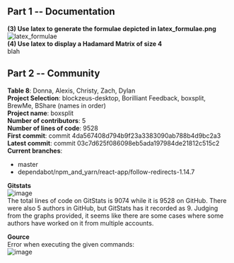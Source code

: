 ## Part 1 -- Documentation
**(3) Use latex to generate the formulae depicted in latex_formulae.png**  
![latex_formulae](https://user-images.githubusercontent.com/60198697/151600168-d04bd7fa-a137-4a8e-9120-db61b2e44e53.png)  
**(4) Use latex to display a Hadamard Matrix of size 4**  
blah


## Part 2 -- Community
**Table 8**: Donna, Alexis, Christy, Zach, Dylan  
**Project Selection**: blockzeus-desktop, Borilliant Feedback, boxsplit, BrewMe, BShare (names in order)  
**Project name**: boxsplit  
**Number of contributors**: 5  
**Number of lines of code**: 9528  
**First commit**: commit 4da567408d794b9f23a3383090ab788b4d9bc2a3  
**Latest commit**: commit 03c7d625f086098eb5ada197984de21812c515c2  
**Current branches**:
* master  
* dependabot/npm_and_yarn/react-app/follow-redirects-1.14.7  
  
**Gitstats**  
![image](https://user-images.githubusercontent.com/60198697/151603077-41a2c1dd-c44a-423c-98d8-6288467baea5.png)  
The total lines of code on GitStats is 9074 while it is 9528 on GitHub. There were also 5 authors in GitHub, but GitStats has it recorded as 9. Judging from the graphs provided, it seems like there are some cases where some authors have worked on it from multiple accounts.  
  
**Gource**  
Error when executing the given commands:  
![image](https://user-images.githubusercontent.com/60198697/151620290-9a7619e2-d165-4673-93f1-76cfa812c8a2.png)

